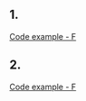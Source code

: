 ## 1. 


[Code example - F](https://github.com/eclairsameal/Level-3_Python/blob/main/homework22/homework22_1.py)



## 2. 


[Code example - F](https://github.com/eclairsameal/Level-3_Python/blob/main/homework22/homework22_2.py)


